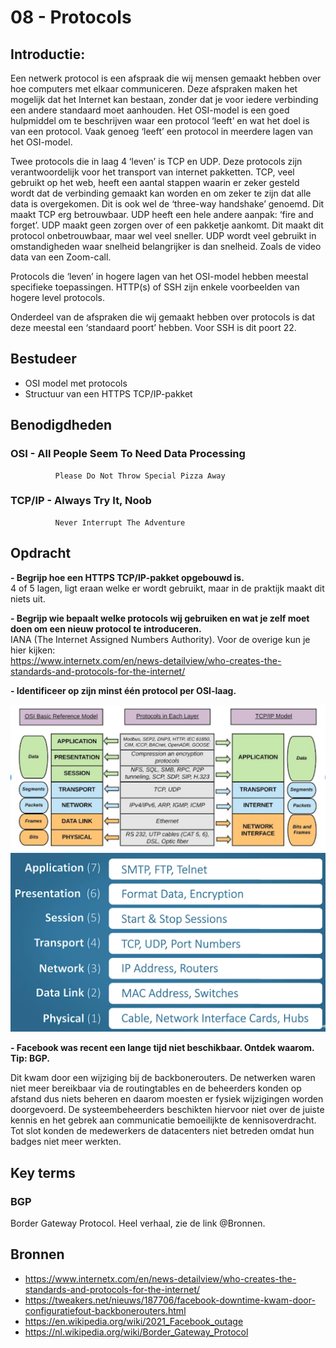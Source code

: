 # 08 - Protocols

## Introductie:
Een netwerk protocol is een afspraak die wij mensen gemaakt hebben over hoe computers met elkaar communiceren. Deze afspraken maken het mogelijk dat het Internet kan bestaan, zonder dat je voor iedere verbinding een andere standaard moet aanhouden.
Het OSI-model is een goed hulpmiddel om te beschrijven waar een protocol ‘leeft’ en wat het doel is van een protocol. Vaak genoeg ‘leeft’ een protocol in meerdere lagen van het OSI-model.  

Twee protocols die in laag 4 ‘leven’ is TCP en UDP. Deze protocols zijn verantwoordelijk voor het transport van internet pakketten. 
TCP, veel gebruikt op het web, heeft een aantal stappen waarin er zeker gesteld wordt dat de verbinding gemaakt kan worden en om zeker te zijn dat alle data is overgekomen. Dit is ook wel de ‘three-way handshake’ genoemd. Dit maakt TCP erg betrouwbaar.
UDP heeft een hele andere aanpak: ‘fire and forget’. UDP maakt geen zorgen over of een pakketje aankomt. Dit maakt dit protocol onbetrouwbaar, maar wel veel sneller. UDP wordt veel gebruikt in omstandigheden waar snelheid belangrijker is dan snelheid. Zoals de video data van een Zoom-call.  

Protocols die ‘leven’ in hogere lagen van het OSI-model hebben meestal specifieke toepassingen. HTTP(s) of SSH zijn enkele voorbeelden van hogere level protocols.  

Onderdeel van de afspraken die wij gemaakt hebben over protocols is dat deze meestal een ‘standaard poort’ hebben. Voor SSH is dit poort 22.
## Bestudeer  
- OSI model met protocols  
- Structuur van een HTTPS TCP/IP-pakket  

## Benodigdheden

### OSI     - All People Seem To Need Data Processing  
              Please Do Not Throw Special Pizza Away  
### TCP/IP  - Always Try It, Noob  
              Never Interrupt The Adventure  

## Opdracht  

**- Begrijp hoe een HTTPS TCP/IP-pakket opgebouwd is.**  
4 of 5 lagen, ligt eraan welke er wordt gebruikt, maar in de praktijk maakt dit niets uit.  

**- Begrijp wie bepaalt welke protocols wij gebruiken en wat je zelf moet doen om een nieuw protocol te introduceren.**  
IANA (The Internet Assigned Numbers Authority). Voor de overige kun je hier kijken:   
https://www.internetx.com/en/news-detailview/who-creates-the-standards-and-protocols-for-the-internet/  

**- Identificeer op zijn minst één protocol per OSI-laag.**  

![Kijk](https://github.com/Electroybot/cloud-6-repo-Electroybot/blob/main/00_includes/Week%202/Week%202%20-%20AZ-01%20tm%20AZ-09/AZ-08/01.png?raw=true)  
![Kijk](https://github.com/Electroybot/cloud-6-repo-Electroybot/blob/main/00_includes/Week%202/Week%202%20-%20AZ-01%20tm%20AZ-09/AZ-08/02.png?raw=true)  

**- Facebook was recent een lange tijd niet beschikbaar. Ontdek waarom. Tip: BGP.**   

Dit kwam door een wijziging bij de backbonerouters. De netwerken waren niet meer bereikbaar via de routingtables en de beheerders konden op afstand dus niets beheren en daarom moesten er fysiek wijzigingen worden doorgevoerd. De systeembeheerders beschikten hiervoor niet over de juiste kennis en het gebrek aan communicatie bemoeilijkte de kennisoverdracht. Tot slot konden de medewerkers de datacenters niet betreden omdat hun badges niet meer werkten.  

## Key terms
### BGP
Border Gateway Protocol. Heel verhaal, zie de link @Bronnen.  

## Bronnen
- https://www.internetx.com/en/news-detailview/who-creates-the-standards-and-protocols-for-the-internet/
- https://tweakers.net/nieuws/187706/facebook-downtime-kwam-door-configuratiefout-backbonerouters.html
- https://en.wikipedia.org/wiki/2021_Facebook_outage
- https://nl.wikipedia.org/wiki/Border_Gateway_Protocol
